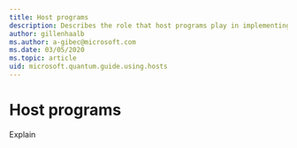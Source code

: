 ```yaml
---
title: Host programs
description: Describes the role that host programs play in implementing Q#
author: gillenhaalb
ms.author: a-gibec@microsoft.com
ms.date: 03/05/2020
ms.topic: article
uid: microsoft.quantum.guide.using.hosts
---
```


# Host programs

Explain


